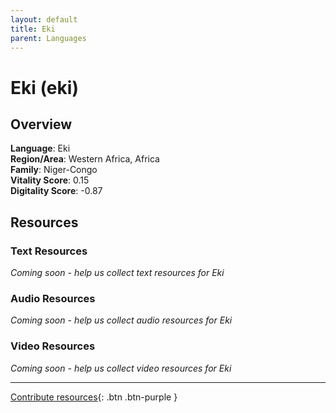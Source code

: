 ```yaml
---
layout: default
title: Eki
parent: Languages
---
```


# Eki (eki)

## Overview

**Language**: Eki  
**Region/Area**: Western Africa, Africa  
**Family**: Niger-Congo  
**Vitality Score**: 0.15  
**Digitality Score**: -0.87  

## Resources

### Text Resources
*Coming soon - help us collect text resources for Eki*

### Audio Resources
*Coming soon - help us collect audio resources for Eki*

### Video Resources
*Coming soon - help us collect video resources for Eki*

---

[Contribute resources](https://fairtrain.github.io/){: .btn .btn-purple }
